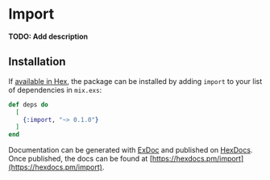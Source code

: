 # Import

**TODO: Add description**

## Installation

If [available in Hex](https://hex.pm/docs/publish), the package can be installed
by adding `import` to your list of dependencies in `mix.exs`:

```elixir
def deps do
  [
    {:import, "~> 0.1.0"}
  ]
end
```

Documentation can be generated with [ExDoc](https://github.com/elixir-lang/ex_doc)
and published on [HexDocs](https://hexdocs.pm). Once published, the docs can
be found at [https://hexdocs.pm/import](https://hexdocs.pm/import).

